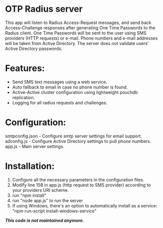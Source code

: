 # OTP Radius server
This app will listen to Radius Access-Request messages, and send back Access-Challenge responses after generating One Time Passwords to the Radius client.
One Time Passwords will be sent to the user using SMS providers (HTTP requests) or e-mail.
Phone numbers and e-mail addresses will be taken from Active Directory.
The server does not validate users' Active Directory passwords. 


# Features:
- Send SMS text messages using a web service.
- Auto fallback to email in case no phone number is found.
- Active-Active cluster configuration using lightweight pouchdb replication.
- Logging for all radius requests and challenges.


# Configuration:
smtpconfig.json - Configure smtp server settings for email support.
adconfig.js - Configure Active Directory settings to pull phone numbers.
app.js - Main server settings.


# Installation:
1. Configure all the necessary parameters in the configuration files.
2. Modify line 158 in app.js (http request to SMS provider) according to your providers URI scheme.
3. run "npm install"
4. run "node app.js" to run the server
5. If using Windows, there's an option to automatically install as a service: "npm run-script install-windows-service"


***This code is not maintained anymore.***